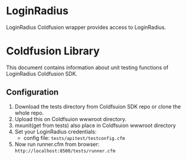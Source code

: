 LoginRadius
==========

LoginRadius Coldfusion wrapper provides access to LoginRadius.


# Coldfusion Library

This document contains information about unit testing functions of LoginRadius Coldfusion SDK.

## Configuration

1. Download the tests directory from Coldfsuion SDK repo or clone the whole repo.
2. Upload this on Coldfsuion wwwroot directory.
3. mxunit(get from tests) also place in Coldfsuion wwwroot directory
3. Set your LoginRadius credentials:
	* config file: `tests/apitest/testconfig.cfm`
4. Now run runner.cfm from browser: `http://localhost:8500/tests/runner.cfm`
